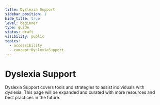 ```yaml
---
title: Dyslexia Support
sidebar_position: 1
hide_title: true
level: beginner
type: guide
status: draft
visibility: public
topics:
  - accessibility
  - concept:DyslexiaSupport
---
```


# Dyslexia Support

Dyslexia Support covers tools and strategies to assist individuals with dyslexia. This page will be expanded and curated with more resources and best practices in the future.

